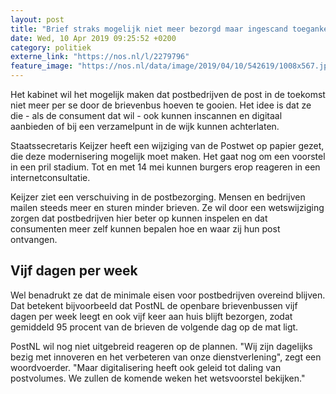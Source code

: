 ```yaml
---
layout: post
title: "Brief straks mogelijk niet meer bezorgd maar ingescand toegankelijk"
date: Wed, 10 Apr 2019 09:25:52 +0200
category: politiek
externe_link: "https://nos.nl/l/2279796"
feature_image: "https://nos.nl/data/image/2019/04/10/542619/1008x567.jpg"
---
```


<p>Het kabinet wil het mogelijk maken dat postbedrijven de post in de toekomst niet meer per se door de brievenbus hoeven te gooien. Het idee is dat ze die - als de consument dat wil - ook kunnen inscannen en digitaal aanbieden of bij een verzamelpunt in de wijk kunnen achterlaten.</p>
<p>Staatssecretaris Keijzer heeft een wijziging van de Postwet op papier gezet, die deze modernisering mogelijk moet maken. Het gaat nog om een voorstel in een pril stadium. Tot en met 14 mei kunnen burgers erop reageren in een internetconsultatie.</p>
<p>Keijzer ziet een verschuiving in de postbezorging. Mensen en bedrijven mailen steeds meer en sturen minder brieven. Ze wil door een wetswijziging zorgen dat postbedrijven hier beter op kunnen inspelen en dat consumenten meer zelf kunnen bepalen hoe en waar zij hun post ontvangen.</p>
<h2>Vijf dagen per week</h2>
<p>Wel benadrukt ze dat de minimale eisen voor postbedrijven overeind blijven. Dat betekent bijvoorbeeld dat PostNL de openbare brievenbussen vijf dagen per week leegt en ook vijf keer aan huis blijft bezorgen, zodat gemiddeld 95 procent van de brieven de volgende dag op de mat ligt.</p>
<p>PostNL wil nog niet uitgebreid reageren op de plannen. "Wij zijn dagelijks bezig met innoveren en het verbeteren van onze dienstverlening", zegt een woordvoerder. "Maar digitalisering heeft ook geleid tot daling van postvolumes. We zullen de komende weken het wetsvoorstel bekijken."</p>
